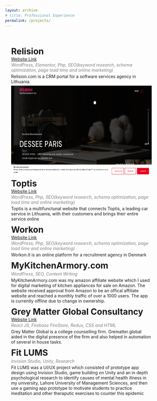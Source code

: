 ```yaml
---
layout: archive
# title: Professional Experience
permalink: /projects/
---
```


<style>
    .page-content {
        margin: 20px;
        display: flex;
        flex-direction: column;
    }
</style>

<div class="page-content">
    <h1 style="margin-bottom: 0px;">Relision</h1>
    <a href="https://relision.com/">Website Link</a>
    <p style="margin-bottom: 2px; margin-top: 2px; color: grey;"><em>WordPress, Elementor, Php, SEO(keyword research, schema optimization, page load time and online marketing)</em></p>
    <p style="margin-bottom: 5px; margin-top: 2px;" >Relision.com is a CRM portal for a software services agency in Lithuania.</p>
    <img src='/images/relision.png' width='500' height='300'>
    <h1 style="margin-bottom: 0px; margin-top: 5px;">Toptis</h1>
    <a href="https://toptis.lt/">Website Link</a>
    <p style="margin-bottom: 2px; margin-top: 2px; color: grey;"><em>WordPress, Php, SEO(keyword research, schema optimization, page load time and online marketing)</em></p> 
    <p style="margin-bottom: 5px; margin-top: 2px;">Toptis is a multifunctunal website that connects Toptis, a leading car service in Lithuania, with their customers and brings their entire service online</p>
    <h1 style="margin-bottom: 0px; margin-top: 5px;">Workon</h1>
    <a href="https://workon.lt/">Website Link</a>
    <p style="margin-bottom: 2px; margin-top: 2px; color: grey;"><em>WordPress, Php, SEO(keyword research, schema optimization, page load time and online marketing)</em></p> 
    <p style="margin-bottom: 5px; margin-top: 2px;">Workon.lt is an online platform for a recruitment agency in Denmark</p>
    <h1 style="margin-bottom: 0px; margin-top: 5px;">MyKitchenArmory.com</h1>
    <p style="margin-bottom: 2px; margin-top: 2px; color: grey;"><em>WordPress, SEO, Content Writing</em></p> 
    <p style="margin-bottom: 5px; margin-top: 2px;">MyKitchenArmory.com was my amazon affiliate website which I used for digital marketing of kitchen appliances for sale on Amazon. The website received approval from Amazon to be an offical affiliate website and reached a monthly traffic of over a 1000 users. The app is currently offline due to change in ownership.</p>
    <h1 style="margin-bottom: 0px; margin-top: 5px;">Grey Matter Global Consultancy</h1>
    <a href="https://greymatter.global/">Website Link</a>
    <p style="margin-bottom: 2px; margin-top: 2px; color: grey;"><em>React JS, Firebase FireStore, Redux, CSS and HTML</em></p> 
    <p style="margin-bottom: 5px; margin-top: 2px;">Grey Matter Global is a college counselling firm. Grematter.global aided in the digital presence of the firm and also helped in automation of several in house tasks.</p>
    <h1 style="margin-bottom: 0px; margin-top: 5px;">Fit LUMS</h1>
    <p style="margin-bottom: 2px; margin-top: 2px; color: grey;"><em>Invision Studio, Unity, Research</em></p> 
    <p style="margin-bottom: 5px; margin-top: 2px;"> Fit LUMS was a UI/UX project which consisted of prototype app design using Invision Studio, game building on Unity and an in depth psychological research to identify causes of mental health illness in my university, Lahore University of Management Sciences, and then use a gaming app prototype to motivate students to practice meditation and other theraputic exercises to counter this epidemic</p>
    

    
</div>

